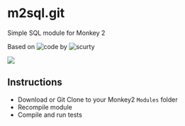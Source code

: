 # m2sql.git
Simple SQL module for Monkey 2

Based on ![code](http://monkeycoder.co.nz/forums/topic/wip-database-lib/) by ![scurty](http://monkeycoder.co.nz/forums/users/scurty/)

![](https://github.com/Hezkore/m2sql/blob/master/tests/demo.png)

## Instructions
* Download or Git Clone to your Monkey2 `Modules` folder
* Recompile module
* Compile and run tests